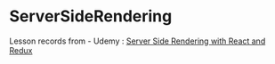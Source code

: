 # ServerSideRendering
Lesson records from - Udemy : [Server Side Rendering with React and Redux](https://www.udemy.com/server-side-rendering-with-react-and-redux/learn/v4/overview)

